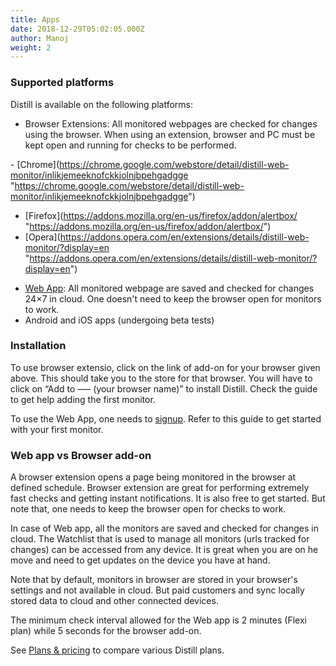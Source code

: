 ```yaml
---
title: Apps
date: 2018-12-29T05:02:05.000Z
author: Manoj
weight: 2
---
```

### Supported platforms

Distill is available on the following platforms:

* Browser Extensions: All monitored webpages are checked for changes using the browser. When using an extension, browser and PC must be kept open and running for checks to be performed.

\- \[Chrome](https://chrome.google.com/webstore/detail/distill-web-monitor/inlikjemeeknofckkjolnjbpehgadgge "https://chrome.google.com/webstore/detail/distill-web-monitor/inlikjemeeknofckkjolnjbpehgadgge")    
- \[Firefox](https://addons.mozilla.org/en-us/firefox/addon/alertbox/ "https://addons.mozilla.org/en-us/firefox/addon/alertbox/")    
- \[Opera](https://addons.opera.com/en/extensions/details/distill-web-monitor/?display=en "https://addons.opera.com/en/extensions/details/distill-web-monitor/?display=en")
    

* [Web App](https://distill.io/ "https\://distill.io/"): All monitored webpage are saved and checked for changes 24×7 in cloud. One doesn't need to keep the browser open for monitors to work.
* Android and iOS apps (undergoing beta tests)

### Installation

To use browser extensio, click on the link of add-on for your browser given above. This should take you to the store for that browser. You will have to click on “Add to —– (your browser name)” to install Distill. Check the guide to get help adding the first monitor.

To use the Web App, one needs to  [signup](https://distill.io/register "https\://distill.io/register"). Refer to this guide to get started with your first monitor.

### Web app vs Browser add-on

A browser extension opens a page being monitored in the browser at defined schedule. Browser extension are great for performing extremely fast checks and getting instant notifications. It is also free to get started. But note that, one needs to keep the browser open for checks to work.

In case of Web app, all the monitors are saved and checked for changes in cloud. The Watchlist that is used to manage all monitors (urls tracked for changes) can be accessed from any device. It is great when you are on he move and need to get updates on the device you have at hand.

Note that by default, monitors in browser are stored in your browser's settings and not available in cloud. But paid customers and sync locally stored data to cloud and other connected devices.

The minimum check interval allowed for the Web app is 2 minutes (Flexi plan) while 5 seconds for the browser add-on.

See  [Plans & pricing](https://distill.io/pricing "https\://distill.io/pricing")  to compare various Distill plans.
